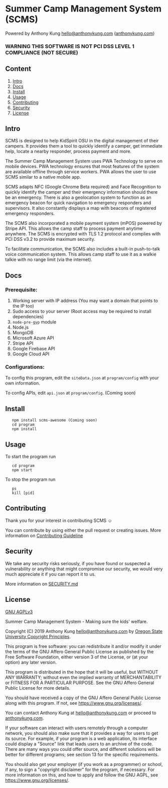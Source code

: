 # Summer Camp Management System (SCMS)
Powered by Anthony Kung <hello@anthonykung.com> ([anthonykung.com](https://anthonykung.com))

### WARNING THIS SOFTWARE IS NOT PCI DSS LEVEL 1 COMPLIANCE (NOT SECURE)

## Content
1. [Intro](https://github.com/osu-cs290-f19/final-project-final-project-team-8-anthony-kung#intro)
2. [Docs](https://github.com/osu-cs290-f19/final-project-final-project-team-8-anthony-kung#docs)
3. [Install](https://github.com/osu-cs290-f19/final-project-final-project-team-8-anthony-kung#install)
4. [Usage](https://github.com/osu-cs290-f19/final-project-final-project-team-8-anthony-kung#usage)
5. [Contributing](https://github.com/osu-cs290-f19/final-project-final-project-team-8-anthony-kung#contributing)
6. [Security](https://github.com/osu-cs290-f19/final-project-final-project-team-8-anthony-kung#security)
7. [License](https://github.com/osu-cs290-f19/final-project-final-project-team-8-anthony-kung#license)

## Intro
SCMS is designed to help KidSpirit OSU in the digital management of their campers. It provides them a tool to quickly identify a camper, get immediate help, locate a nearby responder, process payment and more.

The Summer Camp Management System uses PWA Technology to serve on mobile devices. PWA technology ensures that most features of the system are available offline through service workers. PWA allows the user to use SCMS similar to a native mobile app.

SCMS adapts NFC (Google Chrome Beta required) and Face Recognition to quickly identify the camper and their emergency information should there be an emergency. There is also a geolocation system to function as an emergency beacon for quick navigation to emergency responders and supervisors. It also constantly displays a map with beacons of registered emergency responders.

The SCMS also incorporated a mobile payment system (mPOS) powered by Stripe API. This allows the camp staff to process payment anytime anywhere. The SCMS is encrypted with TLS 1.2 protocol and complies with PCI DSS v3.2 to provide maximum security.

To facilitate communication, the SCMS also includes a built-in push-to-talk voice communication system. This allows camp staff to use it as a walkie talkie with no range limit (via the internet).

## Docs

### Prerequisite: 

1. Working server with IP address (You may want a domain that points to the IP too)
2. Sudo access to your server (Root access may be required to install dependencies)
3. `node-pre-gyp` module
4. Node.js
5. MongoDB
6. Microsoft Azure API
7. Stripe API
8. Google Firebase API
9. Google Cloud API

### Configurations:

To config this program, edit the `siteData.json` at `program/config` with your own information.

To config APIs, edit `api.json` at `program/config`. (Coming soon)

## Install
```
   npm install scms-awesome (Coming soon)
   cd program
   npm install
```

## Usage
To start the program run
```
   cd program
   npm start
```
To stop the program run
```
   ps
   kill [pid]
```

## Contributing
Thank you for your interest in contributing SCMS ☺

You can contribute by using either the pull request or creating issues. More information on [Contributing Guideline](./DOCS/CONTRIBUTING.md)

## Security
We take any security risks seriously, if you have found or suspected a vulnerability or anything that might compromise our security, we would very much appreciate it if you can report it to us.

More information on [SECURITY.md](./SECURITY.md)

## License
[GNU AGPLv3](./DOCS/LICENSE.md)

Summer Camp Management System - Making sure the kids' welfare.

Copyright (C) 2019  Anthony Kung <hello@anthonykung.com> by [Oregon State University Copyright Principles](https://advantage.oregonstate.edu/sites/advantage.oregonstate.edu/files/osu_copyright_principles_0.pdf).

This program is free software: you can redistribute it and/or modify
it under the terms of the GNU Affero General Public License as published
by the Free Software Foundation, either version 3 of the License, or
(at your option) any later version.

This program is distributed in the hope that it will be useful,
but WITHOUT ANY WARRANTY; without even the implied warranty of
MERCHANTABILITY or FITNESS FOR A PARTICULAR PURPOSE.  See the
GNU Affero General Public License for more details.

You should have received a copy of the GNU Affero General Public License
along with this program.  If not, see <https://www.gnu.org/licenses/>.

You can contact Anthony Kung at hello@anthonykung.com or proceed to [anthonykung.com](https://anthonykung.com).

If your software can interact with users remotely through a computer
network, you should also make sure that it provides a way for users to
get its source.  For example, if your program is a web application, its
interface could display a "Source" link that leads users to an archive
of the code.  There are many ways you could offer source, and different
solutions will be better for different programs; see section 13 for the
specific requirements.

You should also get your employer (if you work as a programmer) or school,
if any, to sign a "copyright disclaimer" for the program, if necessary.
For more information on this, and how to apply and follow the GNU AGPL, see
<https://www.gnu.org/licenses/>.
